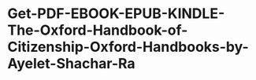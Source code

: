 # Get-PDF-EBOOK-EPUB-KINDLE-The-Oxford-Handbook-of-Citizenship-Oxford-Handbooks-by-Ayelet-Shachar-Ra